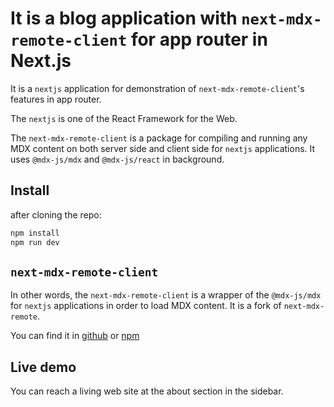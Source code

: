 # It is a blog application with `next-mdx-remote-client` for app router in Next.js

It is a `nextjs` application for demonstration of `next-mdx-remote-client`'s features in app router.

The `nextjs` is one of the React Framework for the Web. 

The `next-mdx-remote-client` is a package for compiling and running any MDX content on both server side and client side for `nextjs` applications. It uses `@mdx-js/mdx` and `@mdx-js/react` in background.

## Install
after cloning the repo:
```bash
npm install
npm run dev
```

## `next-mdx-remote-client`
In other words, the `next-mdx-remote-client` is a wrapper of the `@mdx-js/mdx` for `nextjs` applications in order to load MDX content. It is a fork of `next-mdx-remote`.

You can find it in [github](https://github.com/ipikuka/next-mdx-remote-client) or [npm](https://www.npmjs.com/package/next-mdx-remote-client)

## Live demo
You can reach a living web site at the about section in the sidebar.